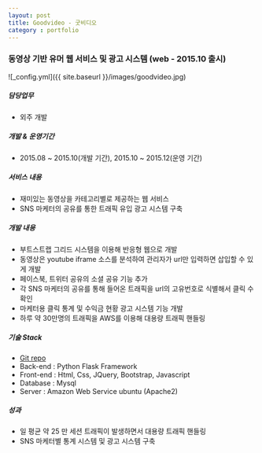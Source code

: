 ```yaml
---
layout: post
title: Goodvideo - 굿비디오
category : portfolio
---
```


### 동영상 기반 유머 웹 서비스 및 광고 시스템 (web - 2015.10 출시)

![_config.yml]({{ site.baseurl }}/images/goodvideo.jpg)

##### 담당업무
- 외주 개발

##### 개발 & 운영기간
- 2015.08 ~ 2015.10(개발 기간), 2015.10 ~ 2015.12(운영 기간)

##### 서비스 내용
- 재미있는 동영상을 카테고리별로 제공하는 웹 서비스
- SNS 마케터의 공유를 통한 트래픽 유입 광고 시스템 구축

##### 개발 내용
- 부트스트랩 그리드 시스템을 이용해 반응형 웹으로 개발
- 동영상은 youtube iframe 소스를 분석하여 관리자가 url만 입력하면 삽입할 수 있게 개발
- 페이스북, 트위터 공유의 소셜 공유 기능 추가
- 각 SNS 마케터의 공유를 통해 들어온 트래픽을 url의 고유번호로 식별해서 클릭 수 확인
- 마케터용 클릭 통계 및 수익금 현황 광고 시스템 기능 개발
- 하루 약 30만명의 트래픽을 AWS를 이용해 대용량 트래픽 핸들링

##### 기술 Stack
- [Git repo](https://github.com/hongsa/goodvideo)
- Back-end : Python Flask Framework
- Front-end : Html, Css, JQuery, Bootstrap, Javascript
- Database : Mysql
- Server : Amazon Web Service ubuntu (Apache2)

##### 성과
- 일 평균 약 25 만 세션 트래픽이 발생하면서 대용량 트래픽 핸들링
- SNS 마케터별 통계 시스템 및 광고 시스템 구축
